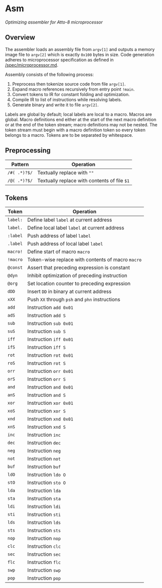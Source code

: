 # Asm

_Optimizing assembler for Atto-8 microprocessor_

## Overview

The assembler loads an assembly file from `argv[1]` and outputs a memory image file to `argv[2]` which is exactly `0x100` bytes in size. Code generation adheres to microprocessor specification as defined in [/spec/microprocessor.md](../spec/microprocessor.md).

Assembly consists of the following process:

1. Preprocess then tokenize source code from file `argv[1]`.
2. Expand macro references recursively from entry point `!main`.
3. Convert tokens to IR for constant folding and optimization.
4. Compile IR to list of instructions while resolving labels.
5. Generate binary and write it to file `argv[2]`.

Labels are global by default; local labels are local to a macro. Macros are global. Macro definitions end either at the start of the next macro definition or at the end of the token stream; macro definitions may not be nested. The token stream must begin with a macro definition token so every token belongs to a macro. Tokens are to be separated by whitespace.

## Preprocessing

| Pattern      | Operation                                    |
| ------------ | -------------------------------------------- |
| `/#( .*)?$/` | Textually replace with `""`                  |
| `/@( .*)?$/` | Textually replace with contents of file `$1` |

## Tokens

| Token    | Operation                                         |
| -------- | ------------------------------------------------- |
| `label:` | Define label `label` at current address           |
| `label.` | Define local label `label` at current address     |
| `:label` | Push address of label `label`                     |
| `.label` | Push address of local label `label`               |
| `macro!` | Define start of macro `macro`                     |
| `!macro` | Token-wise replace with contents of macro `macro` |
| `@const` | Assert that preceding expression is constant      |
| `@dyn`   | Inhibit optimization of preceding instruction     |
| `@org`   | Set location counter to preceding expression      |
| `dDD`    | Insert `DD` in binary at current address          |
| `xXX`    | Push `XX` through `psh` and `phn` instructions    |
| `add`    | Instruction `add 0x01`                            |
| `adS`    | Instruction `add S`                               |
| `sub`    | Instruction `sub 0x01`                            |
| `suS`    | Instruction `sub S`                               |
| `iff`    | Instruction `iff 0x01`                            |
| `ifS`    | Instruction `iff S`                               |
| `rot`    | Instruction `rot 0x01`                            |
| `roS`    | Instruction `rot S`                               |
| `orr`    | Instruction `orr 0x01`                            |
| `orS`    | Instruction `orr S`                               |
| `and`    | Instruction `and 0x01`                            |
| `anS`    | Instruction `and S`                               |
| `xor`    | Instruction `xor 0x01`                            |
| `xoS`    | Instruction `xor S`                               |
| `xnd`    | Instruction `xnd 0x01`                            |
| `xnS`    | Instruction `xnd S`                               |
| `inc`    | Instruction `inc`                                 |
| `dec`    | Instruction `dec`                                 |
| `neg`    | Instruction `neg`                                 |
| `not`    | Instruction `not`                                 |
| `buf`    | Instruction `buf`                                 |
| `ldO`    | Instruction `ldo O`                               |
| `stO`    | Instruction `sto O`                               |
| `lda`    | Instruction `lda`                                 |
| `sta`    | Instruction `sta`                                 |
| `ldi`    | Instruction `ldi`                                 |
| `sti`    | Instruction `sti`                                 |
| `lds`    | Instruction `lds`                                 |
| `sts`    | Instruction `sts`                                 |
| `nop`    | Instruction `nop`                                 |
| `clc`    | Instruction `clc`                                 |
| `sec`    | Instruction `sec`                                 |
| `flc`    | Instruction `flc`                                 |
| `swp`    | Instruction `swp`                                 |
| `pop`    | Instruction `pop`                                 |
